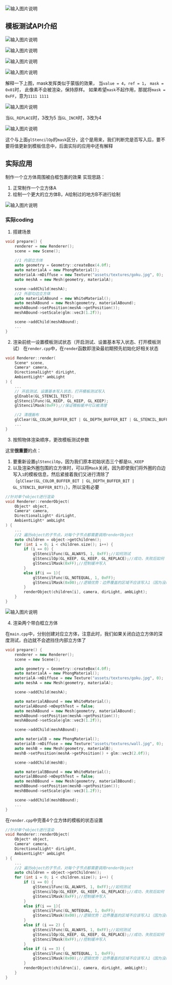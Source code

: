 ![输入图片说明](/imgs/2025-02-08/dD2ags72nH0RsSxG.png)

## 模板测试API介绍

![输入图片说明](/imgs/2025-02-08/QSmym7ZiF54lEOkm.png)

![输入图片说明](/imgs/2025-02-08/MqTacdIRgu3xuMvB.png)

![输入图片说明](/imgs/2025-02-08/72dXvPIpPSiyLnzY.png)

![输入图片说明](/imgs/2025-02-08/x05n4EaaO9Eb8jnz.png)

解释一下上图，mask发挥类似于蒙版的效果，
当`value = 4`，`ref = 1`， `mask = 0x01`时，
此像素不会被渲染，保持原样。
如果希望`mask`不起作用，那就将`mask = 0xFF`，意为`1111 1111`

![输入图片说明](/imgs/2025-02-08/aP0XTtJ2JZlDdbrh.png)

当`GL_REPLACE`时，3改为5
当`GL_INCR`时，3改为4

![输入图片说明](/imgs/2025-02-08/nWw5U5gkTdg7s2lI.png)

这个与上面`glStencilOp`的`mask`区分，这个是用来，我们判断完是否写入后，要不要将值更新到模板信息中，后面实际的应用中还有解释

## 实际应用
制作一个立方体周围被白框包裹的效果
实现思路：
1. 正常制作一个立方体A
2. 绘制一个更大的立方体B，A绘制过的地方B不进行绘制

![输入图片说明](/imgs/2025-02-08/Ga80JsNkeSEyDtrh.png)

### 实际coding
1. 搭建场景
```cpp
void prepare() {
	renderer = new Renderer();
	scene = new Scene();
	
	//1 内部立方体
	auto geometry = Geometry::createBox(4.0f);
	auto materialA = new PhongMaterial();
	materialA->mDiffuse = new Texture("assets/textures/goku.jpg", 0);
	auto meshA = new Mesh(geometry, materialA);

	scene->addChild(meshA);
	//2 外部勾边立方体
	auto materialABound = new WhiteMaterial();
	auto meshABound = new Mesh(geometry, materialABound);
	meshABound->setPosition(meshA->getPosition());
	meshABound->setScale(glm::vec3(1.2f));

	scene->addChild(meshABound);
	...
}
```

2. 渲染前统一设置模板测试状态（开启测试、设置基本写入状态、打开模板测试）
在`render.cpp`中，在`render`函数即渲染最初期预先初始化好相关状态
```cpp
void Renderer::render(
	Scene* scene, 
	Camera* camera,
	DirectionalLight* dirLight,
	AmbientLight* ambLight
) {
	...
	// 开启测试、设置基本写入状态，打开模板测试写入
	glEnable(GL_STENCIL_TEST);
	glStencilFunc(GL_KEEP, GL_KEEP, GL_KEEP);
	glStencilMask(0xFF);//保证模板缓冲可以被清理

	//2 清理画布 
	glClear(GL_COLOR_BUFFER_BIT | GL_DEPTH_BUFFER_BIT | GL_STENCIL_BUFFER_BIT);
	...
}
```
3. 按照物体渲染顺序，更改模板测试参数

这里**很重要**的点：
1. 要重新设置`glStencilOp`，因为我们原本初始状态三个都是`GL_KEEP`
2. 以及渲染外圈包围的立方体时，可以将`Mask`关闭，因为即使我们将外圈的白边写入`1`的模板信息，然后紧接着我们又进行清除了（`glClear(GL_COLOR_BUFFER_BIT | GL_DEPTH_BUFFER_BIT | GL_STENCIL_BUFFER_BIT);`），所以没有必要
```cpp
//针对单个object进行渲染
void Renderer::renderObject(
	Object* object,
	Camera* camera,
	DirectionalLight* dirLight,
	AmbientLight* ambLight
) {
	...
	//2 遍历object的子节点，对每个子节点都需要调用renderObject
	auto children = object->getChildren();
	for (int i = 0; i < children.size(); i++) {
		if (i == 0) {
			glStencilFunc(GL_ALWAYS, 1, 0xFF);//如何测试
			glStencilOp(GL_KEEP, GL_KEEP, GL_REPLACE);//成功，失败后如何
			glStencilMask(0xFF);//控制缓冲写入
		}
		else if(i == 1){
			glStencilFunc(GL_NOTEQUAL, 1, 0xFF);
			glStencilMask(0x00);//逻辑优势：边界覆盖的区域不应该写入1（因为没必要）
		}
		renderObject(children[i], camera, dirLight, ambLight);
	}
}
```

![输入图片说明](/imgs/2025-02-08/xCDekaxpWvgIlfci.png)

4. 渲染两个带白框立方体

在`main.cpp`中，分别创建对应立方体，注意此时，我们如果关闭白边立方体的深度测试，白边就不会遮挡住内部立方体了
```cpp
void prepare() {
	renderer = new Renderer();
	scene = new Scene();

	auto geometry = Geometry::createBox(4.0f);
	auto materialA = new PhongMaterial();
	materialA->mDiffuse = new Texture("assets/textures/goku.jpg", 0);
	auto meshA = new Mesh(geometry, materialA);

	scene->addChild(meshA);

	auto materialABound = new WhiteMaterial();
	materialABound->mDepthTest = false;
	auto meshABound = new Mesh(geometry, materialABound);
	meshABound->setPosition(meshA->getPosition());
	meshABound->setScale(glm::vec3(1.2f));

	scene->addChild(meshABound);

	auto materialB = new PhongMaterial();
	materialB->mDiffuse = new Texture("assets/textures/wall.jpg", 0);
	auto meshB = new Mesh(geometry, materialB);
	meshB->setPosition(meshA->getPosition() + glm::vec3(2.0f));

	scene->addChild(meshB);

	auto materialBBound = new WhiteMaterial();
	materialBBound->mDepthTest = false;
	auto meshBBound = new Mesh(geometry, materialBBound);
	meshBBound->setPosition(meshB->getPosition());
	meshBBound->setScale(glm::vec3(1.2f));

	scene->addChild(meshBBound);
	...
}
```
在`render.cpp`中完善4个立方体的模板的状态设置
```cpp
//针对单个object进行渲染
void Renderer::renderObject(
	Object* object,
	Camera* camera,
	DirectionalLight* dirLight,
	AmbientLight* ambLight
) {
	...
	//2 遍历object的子节点，对每个子节点都需要调用renderObject
	auto children = object->getChildren();
	for (int i = 0; i < children.size(); i++) {
		if (i == 0) {
			glStencilFunc(GL_ALWAYS, 1, 0xFF);//如何测试
			glStencilOp(GL_KEEP, GL_KEEP, GL_REPLACE);//成功，失败后如何
			glStencilMask(0xFF);//控制缓冲写入
		}
		else if(i == 1){
			glStencilFunc(GL_NOTEQUAL, 1, 0xFF);
			glStencilMask(0x00);//逻辑优势：边界覆盖的区域不应该写入1（因为没必要）
		}
		else if (i == 2) {
			glStencilFunc(GL_ALWAYS, 1, 0xFF);//如何测试
			glStencilOp(GL_KEEP, GL_KEEP, GL_REPLACE);//成功，失败后如何
			glStencilMask(0xFF);//控制缓冲写入
		}
		else if (i == 3) {
			glStencilFunc(GL_NOTEQUAL, 1, 0xFF);
			glStencilMask(0x00);//逻辑优势：边界覆盖的区域不应该写入1（因为没必要）
		}
		renderObject(children[i], camera, dirLight, ambLight);
	}
}
```
<!--stackedit_data:
eyJoaXN0b3J5IjpbMTM3NDA3NDM5MiwtMTI3NDI0MjcwNSwtNj
QwNzU5MTYyLDM4MzY0Nzg4NywtMTI2NDgwNjkzMCwxODcxMjkx
ODUxLDQ3MDE5MDU1LC0xMzkwNDM0OTA5LDEyOTQ4NTg0ODUsLT
EwMDAwMDU5LDE3MjM2MzMxNjksLTE4OTM3NzYwOTUsLTE3MTAy
MjIxNzldfQ==
-->